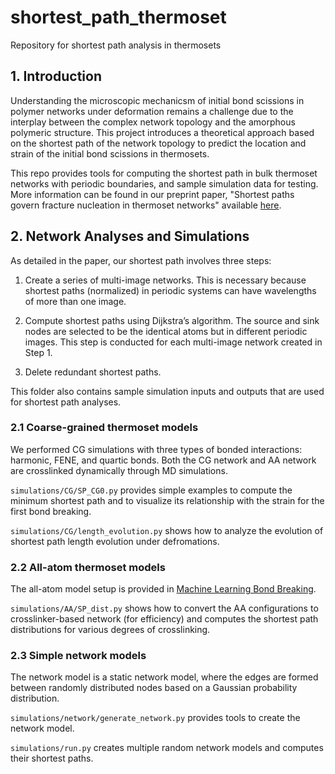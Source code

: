 # shortest_path_thermoset
Repository for shortest path analysis in thermosets

## 1. Introduction

Understanding the microscopic mechanicsm of initial bond scissions in polymer networks under deformation remains a challenge due to the interplay between the complex network topology and the amorphous polymeric structure. This project introduces a theoretical approach based on the shortest path of the network topology to predict the location and strain of the initial bond scissions in thermosets.

This repo provides tools for computing the shortest path in bulk thermoset networks with periodic boundaries, and sample simulation data for testing. More information can be found in our preprint paper, "Shortest paths govern fracture nucleation in thermoset networks" available [here](https://arxiv.org/abs/2405.03551).

## 2. Network Analyses and Simulations

As detailed in the paper, our shortest path involves three steps:

1. Create a series of multi-image networks. This is necessary because shortest paths (normalized) in periodic systems can have wavelengths of more than one image.

2. Compute shortest paths using Dijkstra’s algorithm. The source and sink nodes are selected to be the identical atoms but in different periodic images. This step is conducted for each multi-image network created in Step 1.

3. Delete redundant shortest paths.

This folder also contains sample simulation inputs and outputs that are used for shortest path analyses.

### 2.1 Coarse-grained thermoset models

We performed CG simulations with three types of bonded interactions: harmonic, FENE, and quartic bonds. Both the CG network and AA network are crosslinked dynamically through MD simulations.

`simulations/CG/SP_CG0.py` provides simple examples to compute the minimum shortest path and to visualize its relationship with the strain for the first bond breaking.

`simulations/CG/length_evolution.py` shows how to analyze the evolution of shortest path length evolution under defromations.

### 2.2 All-atom thermoset models

The all-atom model setup is provided in [Machine Learning Bond Breaking](https://github.com/TheJacksonLab/QM_ML_BondBreaking).

`simulations/AA/SP_dist.py` shows how to convert the AA configurations to crosslinker-based network (for efficiency) and computes the shortest path distributions for various degrees of crosslinking.

### 2.3 Simple network models

The network model is a static network model, where the edges are formed between randomly distributed nodes based on a Gaussian probability distribution.

`simulations/network/generate_network.py` provides tools to create the network model.

`simulations/run.py` creates multiple random network models and computes their shortest paths.